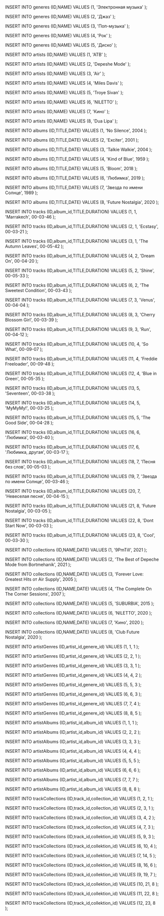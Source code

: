 INSERT INTO generes (ID,NAME)
VALUES (1, 'Электронная музыка' );

INSERT INTO generes (ID,NAME)
VALUES (2, 'Джаз' );

INSERT INTO generes (ID,NAME)
VALUES (3, 'Поп-музыка' );

INSERT INTO generes (ID,NAME)
VALUES (4, 'Рок' );

INSERT INTO generes (ID,NAME)
VALUES (5, 'Диско' );


INSERT INTO artists (ID,NAME)
VALUES (1, 'ATB' );

INSERT INTO artists (ID,NAME)
VALUES (2, 'Depeshe Mode' );

INSERT INTO artists (ID,NAME)
VALUES (3, 'Air' );

INSERT INTO artists (ID,NAME)
VALUES (4, 'Miles Davis' );

INSERT INTO artists (ID,NAME)
VALUES (5, 'Troye Sivan' );

INSERT INTO artists (ID,NAME)
VALUES (6, 'NILETTO' );

INSERT INTO artists (ID,NAME)
VALUES (7, 'Кино' );

INSERT INTO artists (ID,NAME)
VALUES (8, 'Dua Lipa' );


INSERT INTO albums (ID,TITLE,DATE)
VALUES (1, 'No Silence', 2004 );

INSERT INTO albums (ID,TITLE,DATE)
VALUES (2, 'Exciter', 2001 );

INSERT INTO albums (ID,TITLE,DATE)
VALUES (3, 'Talkie Walkie', 2004 );

INSERT INTO albums (ID,TITLE,DATE)
VALUES (4, 'Kind of Blue', 1959 );

INSERT INTO albums (ID,TITLE,DATE)
VALUES (5, 'Bloom', 2018 );

INSERT INTO albums (ID,TITLE,DATE)
VALUES (6, 'Любимка', 2019 );

INSERT INTO albums (ID,TITLE,DATE)
VALUES (7, 'Звезда по имени Солнце', 1989 );

INSERT INTO albums (ID,TITLE,DATE)
VALUES (8, 'Future Nostalgia', 2020 );


INSERT INTO tracks (ID,album_id,TITLE,DURATION)
VALUES (1, 1, 'Marrakech', 00-03-46 );

INSERT INTO tracks (ID,album_id,TITLE,DURATION)
VALUES (2, 1, 'Ecstasy', 00-03-21 );

INSERT INTO tracks (ID,album_id,TITLE,DURATION)
VALUES (3, 1, 'The Autumn Leaves', 00-05-42 );

INSERT INTO tracks (ID,album_id,TITLE,DURATION)
VALUES (4, 2, 'Dream On', 00-04-20 );

INSERT INTO tracks (ID,album_id,TITLE,DURATION)
VALUES (5, 2, 'Shine', 00-05-33 );

INSERT INTO tracks (ID,album_id,TITLE,DURATION)
VALUES (6, 2, 'The Sweetest Condition', 00-03-43 );

INSERT INTO tracks (ID,album_id,TITLE,DURATION)
VALUES (7, 3, 'Venus', 00-04-04 );

INSERT INTO tracks (ID,album_id,TITLE,DURATION)
VALUES (8, 3, 'Cherry Blossom Girl', 00-03-39 );

INSERT INTO tracks (ID,album_id,TITLE,DURATION)
VALUES (9, 3, 'Run', 00-04-12 );

INSERT INTO tracks (ID,album_id,TITLE,DURATION)
VALUES (10, 4, 'So What', 00-09-07 );

INSERT INTO tracks (ID,album_id,TITLE,DURATION)
VALUES (11, 4, 'Freddie Freeloader', 00-09-48 );

INSERT INTO tracks (ID,album_id,TITLE,DURATION)
VALUES (12, 4, 'Blue in Green', 00-05-35 );

INSERT INTO tracks (ID,album_id,TITLE,DURATION)
VALUES (13, 5, 'Seventeen', 00-03-38 );

INSERT INTO tracks (ID,album_id,TITLE,DURATION)
VALUES (14, 5, 'MyMyMy!', 00-03-25 );

INSERT INTO tracks (ID,album_id,TITLE,DURATION)
VALUES (15, 5, 'The Good Side', 00-04-28 );

INSERT INTO tracks (ID,album_id,TITLE,DURATION)
VALUES (16, 6, 'Любимка', 00-03-40 );

INSERT INTO tracks (ID,album_id,TITLE,DURATION)
VALUES (17, 6, 'Любимка, другая', 00-03-17 );

INSERT INTO tracks (ID,album_id,TITLE,DURATION)
VALUES (18, 7, 'Песня без слов', 00-05-03 );

INSERT INTO tracks (ID,album_id,TITLE,DURATION)
VALUES (19, 7, 'Звезда по имени Солнце', 00-03-46 );

INSERT INTO tracks (ID,album_id,TITLE,DURATION)
VALUES (20, 7, 'Невеселая песня', 00-04-15 );

INSERT INTO tracks (ID,album_id,TITLE,DURATION)
VALUES (21, 8, 'Future Nostalgia', 00-03-05 );

INSERT INTO tracks (ID,album_id,TITLE,DURATION)
VALUES (22, 8, 'Dont Start Now', 00-03-03 );

INSERT INTO tracks (ID,album_id,TITLE,DURATION)
VALUES (23, 8, 'Cool', 00-03-30 );


INSERT INTO collections (ID,NAME,DATE)
VALUES (1, '9PmTill', 2021 );

INSERT INTO collections (ID,NAME,DATE)
VALUES (2, 'The Best of Depeche Mode from Bortmehanik', 2021 );

INSERT INTO collections (ID,NAME,DATE)
VALUES (3, 'Forever Love: Greatest Hits от Air Supply', 2005 );

INSERT INTO collections (ID,NAME,DATE)
VALUES (4, 'The Complete On The Corner Sessions', 2007 );

INSERT INTO collections (ID,NAME,DATE)
VALUES (5, 'SUBURBIA', 2015 );

INSERT INTO collections (ID,NAME,DATE)
VALUES (6, 'NILETTO', 2020 );

INSERT INTO collections (ID,NAME,DATE)
VALUES (7, 'Кино', 2020 );

INSERT INTO collections (ID,NAME,DATE)
VALUES (8, 'Club Future Nostalgia', 2020 );


INSERT INTO artistGenres (ID,artist_id,genere_id)
VALUES (1, 1, 1 );

INSERT INTO artistGenres (ID,artist_id,genere_id)
VALUES (2, 2, 1 );

INSERT INTO artistGenres (ID,artist_id,genere_id)
VALUES (3, 3, 1 );

INSERT INTO artistGenres (ID,artist_id,genere_id)
VALUES (4, 4, 2 );

INSERT INTO artistGenres (ID,artist_id,genere_id)
VALUES (5, 5, 3 );

INSERT INTO artistGenres (ID,artist_id,genere_id)
VALUES (6, 6, 3 );

INSERT INTO artistGenres (ID,artist_id,genere_id)
VALUES (7, 7, 4 );

INSERT INTO artistGenres (ID,artist_id,genere_id)
VALUES (8, 8, 5 );


INSERT INTO artistAlbums (ID,artist_id,album_id)
VALUES (1, 1, 1 );

INSERT INTO artistAlbums (ID,artist_id,album_id)
VALUES (2, 2, 2 );

INSERT INTO artistAlbums (ID,artist_id,album_id)
VALUES (3, 3, 3 );

INSERT INTO artistAlbums (ID,artist_id,album_id)
VALUES (4, 4, 4 );

INSERT INTO artistAlbums (ID,artist_id,album_id)
VALUES (5, 5, 5 );

INSERT INTO artistAlbums (ID,artist_id,album_id)
VALUES (6, 6, 6 );

INSERT INTO artistAlbums (ID,artist_id,album_id)
VALUES (7, 7, 7 );

INSERT INTO artistAlbums (ID,artist_id,album_id)
VALUES (8, 8, 8 );


INSERT INTO trackCollections (ID,track_id,collection_id)
VALUES (1, 2, 1 );

INSERT INTO trackCollections (ID,track_id,collection_id)
VALUES (2, 3, 1 );

INSERT INTO trackCollections (ID,track_id,collection_id)
VALUES (3, 4, 2 );

INSERT INTO trackCollections (ID,track_id,collection_id)
VALUES (4, 7, 3 );

INSERT INTO trackCollections (ID,track_id,collektion_id)
VALUES (5, 9, 3 );

INSERT INTO trackCollections (ID,track_id,collektion_id)
VALUES (6, 10, 4 );

INSERT INTO trackCollections (ID,track_id,collektion_id)
VALUES (7, 14, 5 );

INSERT INTO trackCollections (ID,track_id,collektion_id)
VALUES (8, 16, 6 );

INSERT INTO trackCollections (ID,track_id,collektion_id)
VALUES (9, 19, 7 );

INSERT INTO trackCollections (ID,track_id,collektion_id)
VALUES (10, 21, 8 );

INSERT INTO trackCollections (ID,track_id,collektion_id)
VALUES (11, 22, 8 );

INSERT INTO trackCollections (ID,track_id,collektion_id)
VALUES (12, 23, 8 );
